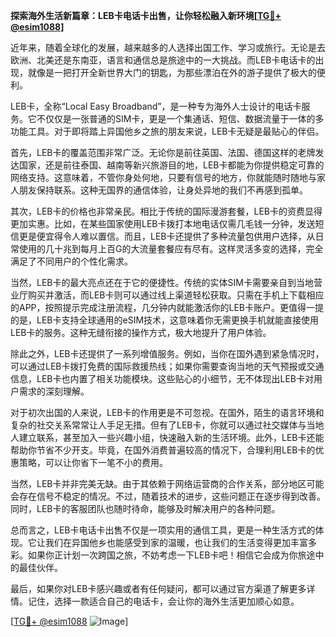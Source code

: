 **探索海外生活新篇章：LEB卡电话卡出售，让你轻松融入新环境[[TG💪+ @esim1088](https://t.me/s/esim1088)]**

近年来，随着全球化的发展，越来越多的人选择出国工作、学习或旅行。无论是去欧洲、北美还是东南亚，语言和通信总是旅途中的一大挑战。而LEB卡电话卡的出现，就像是一把打开全新世界大门的钥匙，为那些漂泊在外的游子提供了极大的便利。

LEB卡，全称“Local Easy Broadband”，是一种专为海外人士设计的电话卡服务。它不仅仅是一张普通的SIM卡，更是一个集通话、短信、数据流量于一体的多功能工具。对于即将踏上异国他乡之旅的朋友来说，LEB卡无疑是最贴心的伴侣。

首先，LEB卡的覆盖范围非常广泛。无论你是前往英国、法国、德国这样的老牌发达国家，还是前往泰国、越南等新兴旅游目的地，LEB卡都能为你提供稳定可靠的网络支持。这意味着，不管你身处何地，只要有信号的地方，你就能随时随地与家人朋友保持联系。这种无国界的通信体验，让身处异地的我们不再感到孤单。

其次，LEB卡的价格也非常亲民。相比于传统的国际漫游套餐，LEB卡的资费显得更加实惠。比如，在某些国家使用LEB卡拨打本地电话仅需几毛钱一分钟，发送短信更是便宜得令人难以置信。而且，LEB卡还提供了多种流量包供用户选择，从日常使用的几十兆到每月上百G的大流量套餐应有尽有。这样灵活多变的选择，完全满足了不同用户的个性化需求。

当然，LEB卡的最大亮点还在于它的便捷性。传统的实体SIM卡需要亲自到当地营业厅购买并激活，而LEB卡则可以通过线上渠道轻松获取。只需在手机上下载相应的APP，按照提示完成注册流程，几分钟内就能激活你的LEB卡账户。更值得一提的是，LEB卡支持全球通用的eSIM技术，这意味着你无需更换手机就能直接使用LEB卡的服务。这种无缝衔接的操作方式，极大地提升了用户体验。

除此之外，LEB卡还提供了一系列增值服务。例如，当你在国外遇到紧急情况时，可以通过LEB卡拨打免费的国际救援热线；如果你需要查询当地的天气预报或交通信息，LEB卡也内置了相关功能模块。这些贴心的小细节，无不体现出LEB卡对用户需求的深刻理解。

对于初次出国的人来说，LEB卡的作用更是不可忽视。在国外，陌生的语言环境和复杂的社交关系常常让人手足无措。但有了LEB卡，你就可以通过社交媒体与当地人建立联系，甚至加入一些兴趣小组，快速融入新的生活环境。此外，LEB卡还能帮助你节省不少开支。毕竟，在国外消费普遍较高的情况下，合理利用LEB卡的优惠策略，可以让你省下一笔不小的费用。

当然，LEB卡并非完美无缺。由于其依赖于网络运营商的合作关系，部分地区可能会存在信号不稳定的情况。不过，随着技术的进步，这些问题正在逐步得到改善。同时，LEB卡的客服团队也随时待命，能够及时解决用户的各种问题。

总而言之，LEB卡电话卡出售不仅是一项实用的通信工具，更是一种生活方式的体现。它让我们在异国他乡也能感受到家的温暖，也让我们的生活变得更加丰富多彩。如果你正计划一次跨国之旅，不妨考虑一下LEB卡吧！相信它会成为你旅途中的最佳伙伴。

最后，如果你对LEB卡感兴趣或者有任何疑问，都可以通过官方渠道了解更多详情。记住，选择一款适合自己的电话卡，会让你的海外生活更加顺心如意。

[[TG💪+ @esim1088](https://t.me/s/esim1088) ![Image](https://i.postimg.cc/4NQfJmqS/Snipaste-2025-05-13-00-14-12.png)]